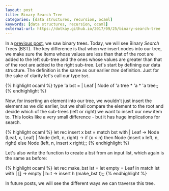 ```yaml
---
layout: post
title: Binary Search Tree
categories: [data structures, recursion, ocaml]
keywords: [data structures, recursion, ocaml]
external-url: https://dotkay.github.io/2017/09/25/binary-search-tree
---
```


In a [previous post](https://dotkay.github.io/2017/09/22/binary-trees), we saw binary trees. Today, we will see Binary *Search* Trees (BST). The key difference is that when we insert nodes into our tree, we make sure the items whose values are less than that of the root are added to the left sub-tree and the ones whose values are greater than that of the root are added to the right sub-tree. Let's start by defining our data structure. The definition is the same as our earlier *tree* definition. Just for the sake of clarity let's call our type `bst`. 

{% highlight ocaml %}
type 'a bst =
  | Leaf
  | Node of 'a tree * 'a * 'a tree;;
{% endhighlight %}

Now, for inserting an element into our tree, we wouldn't just insert the element as we did earlier, but we shall compare the element to the root and decide which of the sub-trees (left or right) we want to insert our new item to. This looks like a very small difference - but it has huge implications for search.

{% highlight ocaml %}
let rec insert x bst =
  match bst with
  | Leaf -> Node (Leaf, x, Leaf)
  | Node (left, n, right) ->
     if (x < n) then Node (insert x left, n, right)
     else Node (left, n, insert x right);;
{% endhighlight %}

Let's also write the function to create a bst from an input list, which again is the same as before:

{% highlight ocaml %}
let rec make_bst lst =
  let empty = Leaf in
  match lst with
  | [] -> empty
  | h::t -> insert h (make_bst t);;
{% endhighlight %}


In future posts, we will see the different ways we can traverse this tree.

